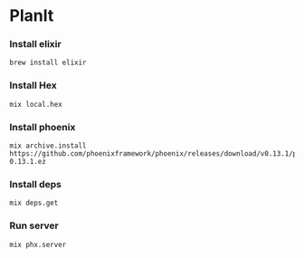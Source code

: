 # PlanIt

### Install elixir
```
brew install elixir
```

### Install Hex
```
mix local.hex
```
### Install phoenix
```
mix archive.install https://github.com/phoenixframework/phoenix/releases/download/v0.13.1/phoenix_new-0.13.1.ez
```

### Install deps
```
mix deps.get
```

### Run server
```
mix phx.server
```

